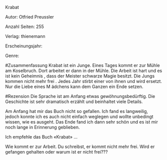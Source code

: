 Krabat  

 

Autor: Otfried Preussler 

Anzahl Seiten: 255 

Verlag: thienemann 

Erscheinungsjahr: 

Genre: 

 #Zusammenfassung
Krabat ist ein Junge. Eines Tages kommt er zur Mühle am Koselbruch. Dort
 arbeitet er dann in der Mühle. Die Arbeit ist hart und es ist kein Geheimnis
 , dass der Meister schwarze Magie besitzt. Die Jungs kommen nicht mehr frei
 . Jedes Jahr stirbt einer von ihnen und wird ersetzt. Nur die Liebe eines M
 ädchens kann dem Ganzen ein Ende setzen. 

 #Rezension
Die Sprache ist am Anfang etwas gewöhnungsbedürftig. Die Geschichte ist sehr
 dramatisch erzählt und beinhaltet viele Details.  

 
Am Anfang hat mir das Buch nicht so gefallen. Ich fand es langweilig, jedoch
 konnte ich es auch nicht einfach weglegen und wollte unbedingt wissen, wie
  es ausgeht. Das Ende fand ich dann sehr schön und es ist mir noch lange in
   Erinnerung geblieben. 

Ich empfehle das Buch «Krabat» … 

 
Wie kommt er zur Arbeit. Du schreibst, er kommt nicht mehr frei. Wird er
 gefangen gehalten oder warum ist er nicht frei??? 